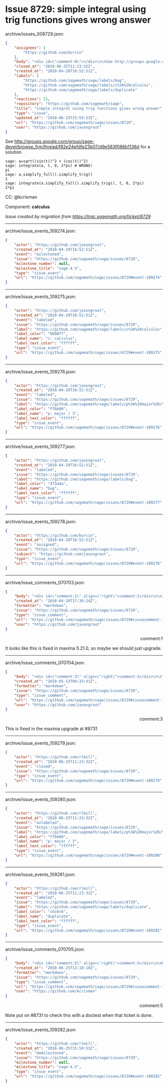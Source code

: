 # Issue 8729: simple integral using trig functions gives wrong answer

archive/issues_008729.json:
```json
{
    "assignees": [
        "https://github.com/burcin"
    ],
    "body": "<div id=\"comment:0\"></div>\n\nSee http://groups.google.com/group/sage-devel/browse_frm/thread/f82e24efdfe23b07/d9e563f086b1136d for a solution\n\n```\nsage: a=sqrt((sin(t))^2 + (cos(t))^2)\nsage: integrate(a, t, 0, 2*pi) # WRONG!\npi\nsage: a.simplify_full().simplify_trig()\n1\nsage: integrate(a.simplify_full().simplify_trig(), t, 0, 2*pi)\n2*pi \n```\n\nCC:  @kcrisman\n\nComponent: **calculus**\n\n_Issue created by migration from https://trac.sagemath.org/ticket/8729_\n\n",
    "closed_at": "2010-06-25T11:23:32Z",
    "created_at": "2010-04-20T16:52:51Z",
    "labels": [
        "https://github.com/sagemath/sage/labels/bug",
        "https://github.com/sagemath/sage/labels/c%3A%20calculus",
        "https://github.com/sagemath/sage/labels/duplicate"
    ],
    "reactions": [],
    "repository": "https://github.com/sagemath/sage",
    "title": "simple integral using trig functions gives wrong answer",
    "type": "issue",
    "updated_at": "2010-06-25T15:59:53Z",
    "url": "https://github.com/sagemath/sage/issues/8729",
    "user": "https://github.com/jasongrout"
}
```
<div id="comment:0"></div>

See http://groups.google.com/group/sage-devel/browse_frm/thread/f82e24efdfe23b07/d9e563f086b1136d for a solution

```
sage: a=sqrt((sin(t))^2 + (cos(t))^2)
sage: integrate(a, t, 0, 2*pi) # WRONG!
pi
sage: a.simplify_full().simplify_trig()
1
sage: integrate(a.simplify_full().simplify_trig(), t, 0, 2*pi)
2*pi 
```

CC:  @kcrisman

Component: **calculus**

_Issue created by migration from https://trac.sagemath.org/ticket/8729_





---

archive/issue_events_109274.json:
```json
{
    "actor": "https://github.com/jasongrout",
    "created_at": "2010-04-20T16:52:51Z",
    "event": "milestoned",
    "issue": "https://github.com/sagemath/sage/issues/8729",
    "milestone_number": null,
    "milestone_title": "sage-4.5",
    "type": "issue_event",
    "url": "https://github.com/sagemath/sage/issues/8729#event-109274"
}
```



---

archive/issue_events_109275.json:
```json
{
    "actor": "https://github.com/jasongrout",
    "created_at": "2010-04-20T16:52:51Z",
    "event": "labeled",
    "issue": "https://github.com/sagemath/sage/issues/8729",
    "label": "https://github.com/sagemath/sage/labels/c%3A%20calculus",
    "label_color": "0000ff",
    "label_name": "c: calculus",
    "label_text_color": "ffffff",
    "type": "issue_event",
    "url": "https://github.com/sagemath/sage/issues/8729#event-109275"
}
```



---

archive/issue_events_109276.json:
```json
{
    "actor": "https://github.com/jasongrout",
    "created_at": "2010-04-20T16:52:51Z",
    "event": "labeled",
    "issue": "https://github.com/sagemath/sage/issues/8729",
    "label": "https://github.com/sagemath/sage/labels/p%3A%20major%20/%203",
    "label_color": "ffbb00",
    "label_name": "p: major / 3",
    "label_text_color": "ffffff",
    "type": "issue_event",
    "url": "https://github.com/sagemath/sage/issues/8729#event-109276"
}
```



---

archive/issue_events_109277.json:
```json
{
    "actor": "https://github.com/jasongrout",
    "created_at": "2010-04-20T16:52:51Z",
    "event": "labeled",
    "issue": "https://github.com/sagemath/sage/issues/8729",
    "label": "https://github.com/sagemath/sage/labels/bug",
    "label_color": "d73a4a",
    "label_name": "bug",
    "label_text_color": "ffffff",
    "type": "issue_event",
    "url": "https://github.com/sagemath/sage/issues/8729#event-109277"
}
```



---

archive/issue_events_109278.json:
```json
{
    "actor": "https://github.com/burcin",
    "created_at": "2010-04-20T16:52:51Z",
    "event": "assigned",
    "issue": "https://github.com/sagemath/sage/issues/8729",
    "subject": "https://github.com/jasongrout",
    "type": "issue_event",
    "url": "https://github.com/sagemath/sage/issues/8729#event-109278"
}
```



---

archive/issue_comments_070703.json:
```json
{
    "body": "<div id=\"comment:1\" align=\"right\">comment:1</div>\n\nIt looks like this is fixed in maxima 5.21.0, so maybe we should just upgrade.",
    "created_at": "2010-04-20T17:36:24Z",
    "formatter": "markdown",
    "issue": "https://github.com/sagemath/sage/issues/8729",
    "type": "issue_comment",
    "url": "https://github.com/sagemath/sage/issues/8729#issuecomment-70703",
    "user": "https://github.com/jasongrout"
}
```

<div id="comment:1" align="right">comment:1</div>

It looks like this is fixed in maxima 5.21.0, so maybe we should just upgrade.



---

archive/issue_comments_070704.json:
```json
{
    "body": "<div id=\"comment:3\" align=\"right\">comment:3</div>\n\nThis is fixed in the maxima upgrade at #8731",
    "created_at": "2010-05-13T04:33:41Z",
    "formatter": "markdown",
    "issue": "https://github.com/sagemath/sage/issues/8729",
    "type": "issue_comment",
    "url": "https://github.com/sagemath/sage/issues/8729#issuecomment-70704",
    "user": "https://github.com/jasongrout"
}
```

<div id="comment:3" align="right">comment:3</div>

This is fixed in the maxima upgrade at #8731



---

archive/issue_events_109279.json:
```json
{
    "actor": "https://github.com/rlmill",
    "created_at": "2010-06-25T11:23:32Z",
    "event": "closed",
    "issue": "https://github.com/sagemath/sage/issues/8729",
    "type": "issue_event",
    "url": "https://github.com/sagemath/sage/issues/8729#event-109279"
}
```



---

archive/issue_events_109280.json:
```json
{
    "actor": "https://github.com/rlmill",
    "created_at": "2010-06-25T11:23:32Z",
    "event": "unlabeled",
    "issue": "https://github.com/sagemath/sage/issues/8729",
    "label": "https://github.com/sagemath/sage/labels/p%3A%20major%20/%203",
    "label_color": "ffbb00",
    "label_name": "p: major / 3",
    "label_text_color": "ffffff",
    "type": "issue_event",
    "url": "https://github.com/sagemath/sage/issues/8729#event-109280"
}
```



---

archive/issue_events_109281.json:
```json
{
    "actor": "https://github.com/rlmill",
    "created_at": "2010-06-25T11:23:32Z",
    "event": "labeled",
    "issue": "https://github.com/sagemath/sage/issues/8729",
    "label": "https://github.com/sagemath/sage/labels/duplicate",
    "label_color": "c6c6c6",
    "label_name": "duplicate",
    "label_text_color": "ffffff",
    "type": "issue_event",
    "url": "https://github.com/sagemath/sage/issues/8729#event-109281"
}
```



---

archive/issue_comments_070705.json:
```json
{
    "body": "<div id=\"comment:5\" align=\"right\">comment:5</div>\n\nNote put on #8731 to check this with a doctest when that ticket is done.",
    "created_at": "2010-06-25T13:10:10Z",
    "formatter": "markdown",
    "issue": "https://github.com/sagemath/sage/issues/8729",
    "type": "issue_comment",
    "url": "https://github.com/sagemath/sage/issues/8729#issuecomment-70705",
    "user": "https://github.com/kcrisman"
}
```

<div id="comment:5" align="right">comment:5</div>

Note put on #8731 to check this with a doctest when that ticket is done.



---

archive/issue_events_109282.json:
```json
{
    "actor": "https://github.com/rlmill",
    "created_at": "2010-06-25T15:59:53Z",
    "event": "demilestoned",
    "issue": "https://github.com/sagemath/sage/issues/8729",
    "milestone_number": null,
    "milestone_title": "sage-4.5",
    "type": "issue_event",
    "url": "https://github.com/sagemath/sage/issues/8729#event-109282"
}
```
